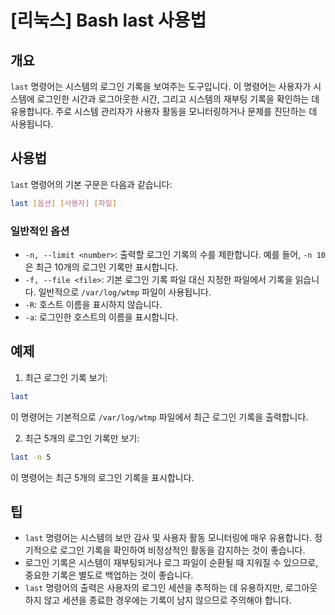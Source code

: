 # [리눅스] Bash last 사용법

## 개요
`last` 명령어는 시스템의 로그인 기록을 보여주는 도구입니다. 이 명령어는 사용자가 시스템에 로그인한 시간과 로그아웃한 시간, 그리고 시스템의 재부팅 기록을 확인하는 데 유용합니다. 주로 시스템 관리자가 사용자 활동을 모니터링하거나 문제를 진단하는 데 사용됩니다.

## 사용법
`last` 명령어의 기본 구문은 다음과 같습니다:

```bash
last [옵션] [사용자] [파일]
```

### 일반적인 옵션
- `-n, --limit <number>`: 출력할 로그인 기록의 수를 제한합니다. 예를 들어, `-n 10`은 최근 10개의 로그인 기록만 표시합니다.
- `-f, --file <file>`: 기본 로그인 기록 파일 대신 지정한 파일에서 기록을 읽습니다. 일반적으로 `/var/log/wtmp` 파일이 사용됩니다.
- `-R`: 호스트 이름을 표시하지 않습니다.
- `-a`: 로그인한 호스트의 이름을 표시합니다.

## 예제
1. 최근 로그인 기록 보기:
```bash
last
```
이 명령어는 기본적으로 `/var/log/wtmp` 파일에서 최근 로그인 기록을 출력합니다.

2. 최근 5개의 로그인 기록만 보기:
```bash
last -n 5
```
이 명령어는 최근 5개의 로그인 기록을 표시합니다.

## 팁
- `last` 명령어는 시스템의 보안 감사 및 사용자 활동 모니터링에 매우 유용합니다. 정기적으로 로그인 기록을 확인하여 비정상적인 활동을 감지하는 것이 좋습니다.
- 로그인 기록은 시스템이 재부팅되거나 로그 파일이 순환될 때 지워질 수 있으므로, 중요한 기록은 별도로 백업하는 것이 좋습니다.
- `last` 명령어의 출력은 사용자의 로그인 세션을 추적하는 데 유용하지만, 로그아웃하지 않고 세션을 종료한 경우에는 기록이 남지 않으므로 주의해야 합니다.